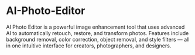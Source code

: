 # AI-Photo-Editor
AI Photo Editor is a powerful image enhancement tool that uses advanced AI to automatically retouch, restore, and transform photos. Features include background removal, color correction, object removal, and style filters — all in one intuitive interface for creators, photographers, and designers.
